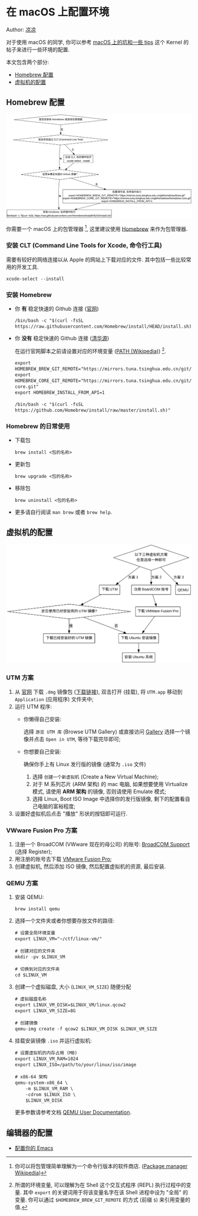 # 在 macOS 上配置环境

Author: [凉凉](https://github.com/li-yiyang)

对于使用 macOS 的同学, 你可以参考 [macOS 上的坑和一些 tips](https://ucaskernel.com/d/775-macos-tips/) 这个 Kernel 的帖子来进行一些环境的配置.

本文包含两个部分:
+ [Homebrew 配置](#Homebrew-配置)
+ [虚拟机的配置](#虚拟机的配置)

## Homebrew 配置
![](/posts/2024/image/setup-env-on-macOS/setup-homebrew.svg)

你需要一个 macOS 上的包管理器 [^1], 这里建议使用 [Homebrew](https://brew.sh) 来作为包管理器.

[^1]: 你可以将包管理简单理解为一个命令行版本的软件商店. ([Package manager Wikipedia](https://en.wikipedia.org/wiki/Package_manager))

### 安装 CLT (Command Line Tools for Xcode, 命令行工具)
需要有较好的网络连接以从 Apple 的网站上下载对应的文件. 其中包括一些比较常用的开发工具.

```shell
xcode-select --install
```

### 安装 Homebrew
+ 你 **有** 稳定快速的 Github 连接 ([官网](https://brew.sh))

  ```shell
  /bin/bash -c "$(curl -fsSL https://raw.githubusercontent.com/Homebrew/install/HEAD/install.sh)"
  ```
+ 你 **没有** 稳定快速的 Github 连接 ([清华源](https://mirrors.tuna.tsinghua.edu.cn/help/homebrew/))

  在运行官网脚本之前请设置对应的环境变量 ([PATH (Wikipedia)](https://en.wikipedia.org/wiki/PATH_(variable))) [^2].

  ```shell
  export HOMEBREW_BREW_GIT_REMOTE="https://mirrors.tuna.tsinghua.edu.cn/git/homebrew/brew.git"
  export HOMEBREW_CORE_GIT_REMOTE="https://mirrors.tuna.tsinghua.edu.cn/git/homebrew/homebrew-core.git"
  export HOMEBREW_INSTALL_FROM_API=1

  /bin/bash -c "$(curl -fsSL https://github.com/Homebrew/install/raw/master/install.sh)"
  ```

[^2]: 所谓的环境变量, 可以理解为在 Shell 这个交互式程序 (REPL) 执行过程中的变量. 其中 `export` 的关键词用于将该变量名字在该 Shell 进程中设为 "全局" 的变量. 你可以通过 `$HOMEBREW_BREW_GIT_REMOTE` 的方式 (前缀 `$`) 来引用变量的值.

### Homebrew 的日常使用
+ 下载包

  ```shell
  brew install <包的名称>
  ```
+ 更新包

  ```shell
  brew upgrade <包的名称>
  ```
+ 移除包

  ```shell
  brew uninstall <包的名称>
  ```
+ 更多请自行阅读 `man brew` 或者 `brew help`.

## 虚拟机的配置
![](/posts/2024/image/setup-env-on-macOS/setup-vm.svg)

### UTM 方案
1. 从 [官网](https://mac.getutm.app) 下载 `.dmg` 镜像包 ([下载链接](https://github.com/utmapp/UTM/releases/latest/download/UTM.dmg)), 双击打开 (挂载), 将 `UTM.app` 移动到 `Application` (应用程序) 文件夹中;
2. 运行 UTM 程序:
   + 你懒得自己安装:

     选择 `游览 UTM 库` (Browse UTM Gallery) 或直接访问 [Gallery](https://mac.getutm.app/gallery/) 选择一个镜像并点击 `Open in UTM`, 等待下载完毕即可;
   + 你想要自己安装:

     确保你手上有 Linux 发行版的镜像 (通常为 `.iso` 文件)
	 1. 选择 `创建一个新虚拟机` (Create a New Virtual Machine);
	 2. 对于 M 系列芯片 (ARM 架构) 的 mac 电脑, 如果想要使用 Virtualize 模式, 请使用 **ARM 架构** 的镜像, 否则请使用 Emulate 模式;
	 3. 选择 Linux, Boot ISO Image 中选择你的发行版镜像, 剩下的配置看自己电脑的富裕程度;
3. 设置好虚拟机后点击 "播放" 形状的按钮即可运行.

### VWware Fusion Pro 方案
1. 注册一个 BroadCOM (VWware 现在的母公司) 的账号: [BroadCOM Support](https://support.broadcom.com/) (选择 Register);
2. 用注册的账号去下载 [VMware Fusion Pro](https://support.broadcom.com/group/ecx/productdownloads?subfamily=VMware%20Fusion);
3. 创建虚拟机, 然后添加 ISO 镜像, 然后配置虚拟机的资源, 最后安装.

### QEMU 方案
1. 安装 QEMU:

   ```shell
   brew install qemu
   ```
2. 选择一个文件夹或者你想要存放文件的路径:

   ```shell
   # 设置全局环境变量
   export LINUX_VM="~/ctf/linux-vm/"

   # 创建对应的文件夹
   mkdir -pv $LINUX_VM

   # 切换到对应的文件夹
   cd $LINUX_VM
   ```
3. 创建一个虚拟磁盘, 大小 (`LINUX_VM_SIZE`) 随便分配

   ```shell
   # 虚拟磁盘名称
   export LINUX_VM_DISK=$LINUX_VM/linux.qcow2
   export LINUX_VM_SIZE=8G

   # 创建镜像
   qemu-img create -f qcow2 $LINUX_VM_DISK $LINUX_VM_SIZE
   ```
4. 挂载安装镜像 `.iso` 并运行虚拟机:

   ```shell
   # 设置虚拟机的内存占用 (MB)
   export LINUX_VM_RAM=1024
   export LINUX_ISO=/path/to/your/linux/iso/image

   # x86-64 架构
   qemu-system-x86_64 \
	   -m $LINUX_VM_RAM \
	   -cdrom $LINUX_ISO \
	   $LINUX_VM_DISK
   ```

   更多参数请参考文档 [QEMU User Documentation](https://www.qemu.org/docs/master/system/qemu-manpage.html).

## 编辑器的配置
+ [配置你的 Emacs](https://ucaskernel.com/d/830-emacs/)
